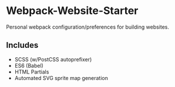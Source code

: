 # Webpack-Website-Starter
Personal webpack configuration/preferences for building websites.

## Includes
* SCSS (w/PostCSS autoprefixer)
* ES6 (Babel)
* HTML Partials
* Automated SVG sprite map generation
